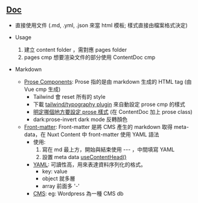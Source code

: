 ## [Doc](https://content.nuxt.com/get-started/installation) 
 - 直接使用文件 (.md, .yml, .json 來當 html 模板; 樣式直接由檔案格式決定)
 - Usage
    1. 建立 content folder ，需對應 pages folder
    2. pages cmp 想要渲染文件的部分使用 ContentDoc cmp

 - Markdown
   - [Prose Components](https://content.nuxt.com/usage/markdown#prose-components): Prose 指的是由 markdown 生成的 HTML tag (由 Vue cmp 生成)
     - Tailwind 會 reset 所有的 style
     - 下載 [tailwind/typography plugin](https://github.com/tailwindlabs/tailwindcss-typography) 來自動設定 prose cmp 的樣式
     - [明定哪個地方要設定 prose 樣式](https://github.com/tailwindlabs/tailwindcss-typography) (在 ContentDoc 加上 prose class)
     - dark:prose-invert dark mode 反轉顏色
   - [Front-matter](https://content.nuxt.com/usage/markdown#front-matter): Front-matter 是將 CMS 產生的 markdown 取得 meta-data，在 Nuxt Content 中 front-matter 使用 YAML 語法
     - 使用:
        1. 寫在 md 最上方，開始與結束使用 --- ，中間填寫 YAML
        2. 設置 meta data [useContentHead()](https://content.nuxt.com/composables/use-content-head)
     - [YAML](https://zh.wikipedia.org/zh-tw/YAML): 可讀性高，用來表達資料序列化的格式。
       - key: value
       - object 就多層
       - array 前面多 '-'
     - [CMS](https://www.oracle.com/tw/content-management/what-is-cms/): eg: Wordpress 為一種 CMS db